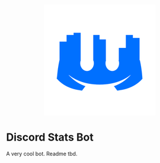 <p align="center">
    <img src=./img/logo-mini-transparent.png>
    <h1> Discord Stats Bot </h1>
</p>

A very cool bot. Readme tbd.
